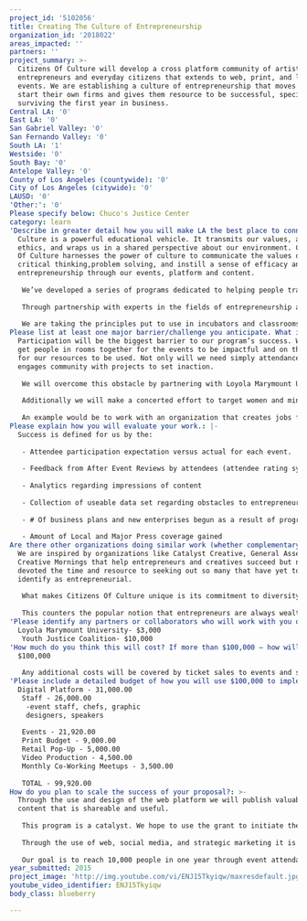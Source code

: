```yaml
---
project_id: '5102056'
title: Creating The Culture of Entrepreneurship
organization_id: '2018022'
areas_impacted: ''
partners: ''
project_summary: >-
  Citizens Of Culture will develop a cross platform community of artists,
  entrepreneurs and everyday citizens that extends to web, print, and live
  events. We are establishing a culture of entrepreneurship that moves people to
  start their own firms and gives them resource to be successful, specifically
  surviving the first year in business.
Central LA: '0'
East LA: '0'
San Gabriel Valley: '0'
San Fernando Valley: '0'
South LA: '1'
Westside: '0'
South Bay: '0'
Antelope Valley: '0'
County of Los Angeles (countywide): '0'
City of Los Angeles (citywide): '0'
LAUSD: '0'
'Other:': '0'
Please specify below: Chuco's Justice Center
category: learn
'Describe in greater detail how you will make LA the best place to connect:': >-
  Culture is a powerful educational vehicle. It transmits our values, and
  ethics, and wraps us in a shared perspective about our environment. Citizens
  Of Culture harnesses the power of culture to communicate the values of
  critical thinking,problem solving, and instill a sense of efficacy and
  entrepreneurship through our events, platform and content. 
   
   We’ve developed a series of programs dedicated to helping people transition from consumers to creators by recognizing problems, their potential solutions, and developing an entrepreneurial skill set that will make their efforts sustainable into the year 2050 and beyond. 
   
   Through partnership with experts in the fields of entrepreneurship at Loyola Marymount College of Business, civic leaders of the Youth Justice Coalition, and individuals who have started successful enterprises we will create and active community that moves from ideation and prototyping, to refinement and revenue. 
   
   We are taking the principles put to use in incubators and classrooms across the field and embedding them into the culture of our city through various communities in the transcending geography, age, and economic status.
Please list at least one major barrier/challenge you anticipate. What is your strategy for overcoming these obstacles?: >-
  Participation will be the biggest barrier to our program’s success. We need to
  get people in rooms together for the events to be impactful and on the website
  for our resources to be used. Not only will we need simply attendance but and
  engages community with projects to set inaction.
   
   We will overcome this obstacle by partnering with Loyola Marymount University and Youth Justice Coalition to help bridge gaps between disparate communities. Diversity will be built by collaborating with stakeholders in the artist, activist, and entrepreneurial sectors and extending that outreach to a range of geographic and cultural groups.
   
   Additionally we will make a concerted effort to target women and minorities, and a directly engage with formerly incarcerated
   
   An example would be to work with an organization that creates jobs for the previously incarcerated and co-produce an event that draws parallels between entrepreneurial basics and skills needed to find employment.
Please explain how you will evaluate your work.: |-
  Success is defined for us by the:
   
   - Attendee participation expectation versus actual for each event.
   
   - Feedback from After Event Reviews by attendees (attendee rating system)
   
   - Analytics regarding impressions of content
   
   - Collection of useable data set regarding obstacles to entrepreneurial initiation and success (Why people are not starting businesses and why they are failing when they do.)
   
   - # Of business plans and new enterprises begun as a result of program.
   
   - Amount of Local and Major Press coverage gained
Are there other organizations doing similar work (whether complementary or competitive)? What is unique about your proposed approach?: >-
  We are inspired by organizations like Catalyst Creative, General Assembly, and
  Creative Mornings that help entrepreneurs and creatives succeed but none have
  devoted the time and resource to seeking out so many that have yet to self
  identify as entrepreneurial.
   
   What makes Citizens Of Culture unique is its commitment to diversity and a broad definition of entrepreneur to include high growth start-up, small business, and sustainable non-profit. Our program not only services existing creatives but seeks out those who have yet to unlock their creativity.
   
   This counters the popular notion that entrepreneurs are always wealthy and well funded, when there are more than one form of capital that can be used to start an enterprise.
'Please identify any partners or collaborators who will work with you on this project. How much of the $100,000 grant award will each partner receive?': |-
  Loyola Marymount University- $3,000
   Youth Justice Coalition- $10,000
'How much do you think this will cost? If more than $100,000 – how will you cover the additional costs?': |-
  $100,000 
   
   Any additional costs will be covered by ticket sales to events and sponsorship.
'Please include a detailed budget of how you will use $100,000 to implement this project.': |-
  Digital Platform - 31,000.00
   Staff - 26,000.00
    -event staff, chefs, graphic 
    designers, speakers
   
   Events - 21,920.00
   Print Budget - 9,000.00
   Retail Pop-Up - 5,000.00
   Video Production - 4,500.00
   Monthly Co-Working Meetups - 3,500.00
   
   TOTAL - 99,920.00
How do you plan to scale the success of your proposal?: >-
  Through the use and design of the web platform we will publish valuable
  content that is shareable and useful.
   
   This program is a catalyst. We hope to use the grant to initiate the first year of program but to not let it end at the end of the grant. With funds from the first year helping launch the first year sales from events and exposure establishing a base for following years of the program.
   
   Through the use of web, social media, and strategic marketing it is likely that the second year of the program could be even bigger than the first.
   
   Our goal is to reach 10,000 people in one year through event attendance and print, utilizing web and social medial to scale the impact across the web.
year_submitted: 2015
project_image: 'http://img.youtube.com/vi/ENJ15Tkyiqw/maxresdefault.jpg'
youtube_video_identifier: ENJ15Tkyiqw
body_class: blueberry

---
```


